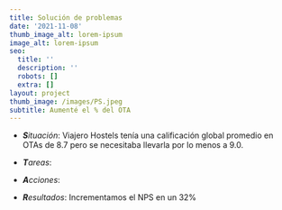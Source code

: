```yaml
---
title: Solución de problemas
date: '2021-11-08'
thumb_image_alt: lorem-ipsum
image_alt: lorem-ipsum
seo:
  title: ''
  description: ''
  robots: []
  extra: []
layout: project
thumb_image: /images/PS.jpeg
subtitle: Aumenté el % del OTA
---
```

*   ***S**ituación*: Viajero Hostels tenía una calificación global promedio en OTAs de 8.7 pero se necesitaba llevarla por lo menos a 9.0.

*   ***T**areas*:

*   ***A**cciones*:

*   ***R**esultados*: Incrementamos el NPS en un 32%
